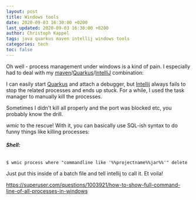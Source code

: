```yaml
---
layout: post
title: Windows tools
date: 2020-09-03 16:30:00 +0200
last_updated: 2020-09-03 16:30:00 +0200
author: Christoph Kappel
tags: java quarkus maven intellij windows tools
categories: tech
toc: false
---
```

Oh well - process management under windows is a kind of pain. I especially had to deal with my
[maven][1]/[Quarkus][2]/[IntelliJ][3] combination:

I can easily start [Quarkus][2] and attach a debugger, but [Intellij][3] always fails to stop the
related processes and ends up stuck. For a while, I used the task manager to manually kill the processes.

Sometimes I didn't kill all properly and the port was blocked etc, you probably know the drill.

_wmic_ to the rescue! With it, you can basically use SQL-ish syntax to do funny things like killing
 processes:

###### **Shell:**
```shell
$ wmic process where "commandline like '%%projectname%%jar%%'" delete
```

Just put this inside of a batch file and tell intellij to call it. Et voila!

<https://superuser.com/questions/1003921/how-to-show-full-command-line-of-all-processes-in-windows>

[1]: https://maven.apache.org/
[2]: https://quarkus.io/
[3]: https://www.jetbrains.com/idea/
